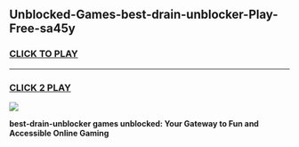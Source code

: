 
## Unblocked-Games-best-drain-unblocker-Play-Free-sa45y
<h3>
<a href="https://premium76.site?title=best-drain-unblocker&ref=10A">CLICK TO PLAY</a></h3>
<hr>

<h3>
<a href="https://premium76.site?title=best-drain-unblocker&ref=10A">CLICK 2 PLAY</a>
  
</h3>

<a href="https://premium76.site?title=best-drain-unblocker&ref=10A"><img src="https://clearcache.store/games.png"></a>


**best-drain-unblocker games unblocked: Your Gateway to Fun and Accessible Online Gaming**
